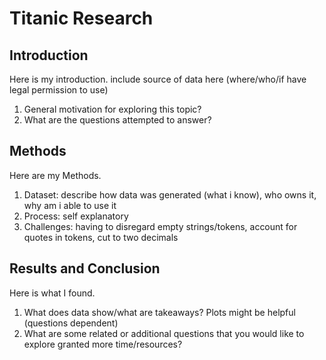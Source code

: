 # Titanic Research


## Introduction

Here is my introduction. include source of data here (where/who/if have legal permission to use)
1. General motivation for exploring this topic?
2. What are the questions attempted to answer?


## Methods

Here are my Methods.
1. Dataset: describe how data was generated (what i know), who owns it, why am i able to use it
2. Process: self explanatory
3. Challenges: having to disregard empty strings/tokens, account for quotes in tokens, cut to two decimals

## Results and Conclusion

Here is what I found.
1. What does data show/what are takeaways? Plots might be helpful (questions dependent)
2. What are some related or additional questions that you would like to explore granted more time/resources?
